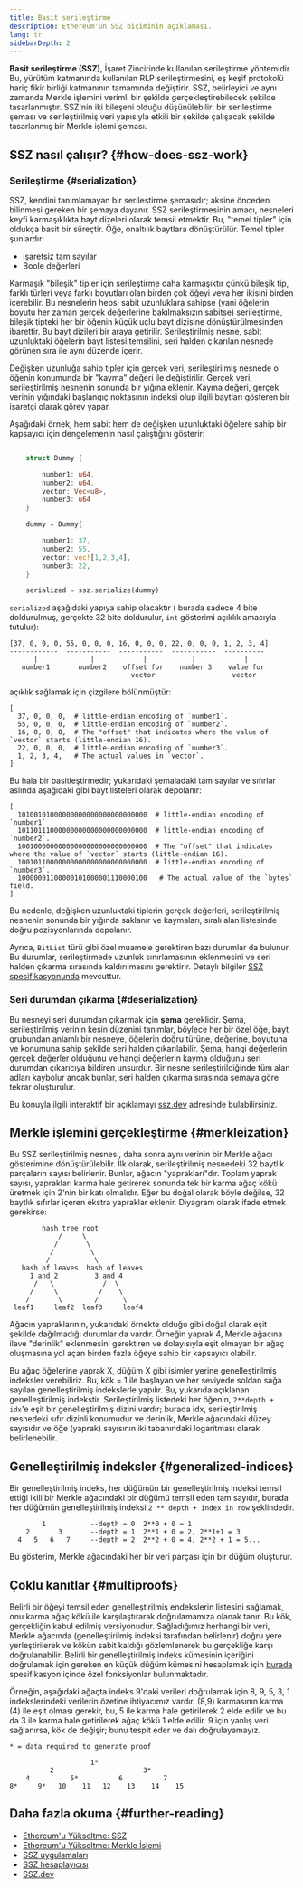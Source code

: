 ```yaml
---
title: Basit serileştirme
description: Ethereum'un SSZ biçiminin açıklaması.
lang: tr
sidebarDepth: 2
---
```


**Basit serileştirme (SSZ)**, İşaret Zincirinde kullanılan serileştirme yöntemidir. Bu, yürütüm katmanında kullanılan RLP serileştirmesini, eş keşif protokolü hariç fikir birliği katmanının tamamında değiştirir. SSZ, belirleyici ve aynı zamanda Merkle işlemini verimli bir şekilde gerçekleştirebilecek şekilde tasarlanmıştır. SSZ'nin iki bileşeni olduğu düşünülebilir: bir serileştirme şeması ve serileştirilmiş veri yapısıyla etkili bir şekilde çalışacak şekilde tasarlanmış bir Merkle işlemi şeması.

## SSZ nasıl çalışır? {#how-does-ssz-work}

### Serileştirme {#serialization}

SSZ, kendini tanımlamayan bir serileştirme şemasıdır; aksine önceden bilinmesi gereken bir şemaya dayanır. SSZ serileştirmesinin amacı, nesneleri keyfi karmaşıklıkta bayt dizeleri olarak temsil etmektir. Bu, "temel tipler" için oldukça basit bir süreçtir. Öğe, onaltılık baytlara dönüştürülür. Temel tipler şunlardır:

- işaretsiz tam sayılar
- Boole değerleri

Karmaşık "bileşik" tipler için serileştirme daha karmaşıktır çünkü bileşik tip, farklı türleri veya farklı boyutları olan birden çok öğeyi veya her ikisini birden içerebilir. Bu nesnelerin hepsi sabit uzunluklara sahipse (yani öğelerin boyutu her zaman gerçek değerlerine bakılmaksızın sabitse) serileştirme, bileşik tipteki her bir öğenin küçük uçlu bayt dizisine dönüştürülmesinden ibarettir. Bu bayt dizileri bir araya getirilir. Serileştirilmiş nesne, sabit uzunluktaki öğelerin bayt listesi temsilini, seri halden çıkarılan nesnede görünen sıra ile aynı düzende içerir.

Değişken uzunluğa sahip tipler için gerçek veri, serileştirilmiş nesnede o öğenin konumunda bir "kayma" değeri ile değiştirilir. Gerçek veri, serileştirilmiş nesnenin sonunda bir yığına eklenir. Kayma değeri, gerçek verinin yığındaki başlangıç noktasının indeksi olup ilgili baytları gösteren bir işaretçi olarak görev yapar.

Aşağıdaki örnek, hem sabit hem de değişken uzunluktaki öğelere sahip bir kapsayıcı için dengelemenin nasıl çalıştığını gösterir:

```Rust

    struct Dummy {

        number1: u64,
        number2: u64,
        vector: Vec<u8>,
        number3: u64
    }

    dummy = Dummy{

        number1: 37,
        number2: 55,
        vector: vec![1,2,3,4],
        number3: 22,
    }

    serialized = ssz.serialize(dummy)

```

`serialized` aşağıdaki yapıya sahip olacaktır ( burada sadece 4 bite doldurulmuş, gerçekte 32 bite doldurulur, `int` gösterimi açıklık amacıyla tutulur):

```
[37, 0, 0, 0, 55, 0, 0, 0, 16, 0, 0, 0, 22, 0, 0, 0, 1, 2, 3, 4]
------------  -----------  -----------  -----------  ----------
      |             |            |           |            |
   number1       number2    offset for    number 3    value for
                              vector                   vector

```

açıklık sağlamak için çizgilere bölünmüştür:

```
[
  37, 0, 0, 0,  # little-endian encoding of `number1`.
  55, 0, 0, 0,  # little-endian encoding of `number2`.
  16, 0, 0, 0,  # The "offset" that indicates where the value of `vector` starts (little-endian 16).
  22, 0, 0, 0,  # little-endian encoding of `number3`.
  1, 2, 3, 4,   # The actual values in `vector`.
]
```

Bu hala bir basitleştirmedir; yukarıdaki şemaladaki tam sayılar ve sıfırlar aslında aşağıdaki gibi bayt listeleri olarak depolanır:

```
[
  10100101000000000000000000000000  # little-endian encoding of `number1`
  10110111000000000000000000000000  # little-endian encoding of `number2`.
  10010000000000000000000000000000  # The "offset" that indicates where the value of `vector` starts (little-endian 16).
  10010110000000000000000000000000  # little-endian encoding of `number3`.
  10000001100000101000001110000100   # The actual value of the `bytes` field.
]
```

Bu nedenle, değişken uzunluktaki tiplerin gerçek değerleri, serileştirilmiş nesnenin sonunda bir yığında saklanır ve kaymaları, sıralı alan listesinde doğru pozisyonlarında depolanır.

Ayrıca, `BitList` türü gibi özel muamele gerektiren bazı durumlar da bulunur. Bu durumlar, serileştirmede uzunluk sınırlamasının eklenmesini ve seri halden çıkarma sırasında kaldırılmasını gerektirir. Detaylı bilgiler [SSZ spesifikasyonunda](https://github.com/ethereum/consensus-specs/blob/dev/ssz/simple-serialize.md) mevcuttur.

### Seri durumdan çıkarma {#deserialization}

Bu nesneyi seri durumdan çıkarmak için <b>şema</b> gereklidir. Şema, serileştirilmiş verinin kesin düzenini tanımlar, böylece her bir özel öğe, bayt grubundan anlamlı bir nesneye, öğelerin doğru türüne, değerine, boyutuna ve konumuna sahip şekilde seri halden çıkarılabilir. Şema, hangi değerlerin gerçek değerler olduğunu ve hangi değerlerin kayma olduğunu seri durumdan çıkarıcıya bildiren unsurdur. Bir nesne serileştirildiğinde tüm alan adları kaybolur ancak bunlar, seri halden çıkarma sırasında şemaya göre tekrar oluşturulur.

Bu konuyla ilgili interaktif bir açıklamayı [ssz.dev](https://www.ssz.dev/overview) adresinde bulabilirsiniz.

## Merkle işlemini gerçekleştirme {#merkleization}

Bu SSZ serileştirilmiş nesnesi, daha sonra aynı verinin bir Merkle ağacı gösterimine dönüştürülebilir. İlk olarak, serileştirilmiş nesnedeki 32 baytlık parçaların sayısı belirlenir. Bunlar, ağacın "yaprakları"dır. Toplam yaprak sayısı, yaprakları karma hale getirerek sonunda tek bir karma ağaç kökü üretmek için 2'nin bir katı olmalıdır. Eğer bu doğal olarak böyle değilse, 32 baytlık sıfırlar içeren ekstra yapraklar eklenir. Diyagram olarak ifade etmek gerekirse:

```
        hash tree root
            /     \
           /       \
          /         \
         /           \
   hash of leaves  hash of leaves
     1 and 2         3 and 4
      /   \            /  \
     /     \          /    \
    /       \        /      \
 leaf1     leaf2  leaf3     leaf4
```

Ağacın yapraklarının, yukarıdaki örnekte olduğu gibi doğal olarak eşit şekilde dağılmadığı durumlar da vardır. Örneğin yaprak 4, Merkle ağacına ilave "derinlik" eklenmesini gerektiren ve dolayısıyla eşit olmayan bir ağaç oluşmasına yol açan birden fazla öğeye sahip bir kapsayıcı olabilir.

Bu ağaç öğelerine yaprak X, düğüm X gibi isimler yerine genelleştirilmiş indeksler verebiliriz. Bu, kök = 1 ile başlayan ve her seviyede soldan sağa sayılan genelleştirilmiş indekslerle yapılır. Bu, yukarıda açıklanan genelleştirilmiş indekstir. Serileştirilmiş listedeki her öğenin, `2**depth + idx`'e eşit bir genelleştirilmiş dizini vardır; burada idx, serileştirilmiş nesnedeki sıfır dizinli konumudur ve derinlik, Merkle ağacındaki düzey sayısıdır ve öğe (yaprak) sayısının iki tabanındaki logaritması olarak belirlenebilir.

## Genelleştirilmiş indeksler {#generalized-indices}

Bir genelleştirilmiş indeks, her düğümün bir genelleştirilmiş indeksi temsil ettiği ikili bir Merkle ağacındaki bir düğümü temsil eden tam sayıdır, burada her düğümün genelleştirilmiş indeksi `2 ** depth + index in row` şeklindedir.

```
        1           --depth = 0  2**0 + 0 = 1
    2       3       --depth = 1  2**1 + 0 = 2, 2**1+1 = 3
  4   5   6   7     --depth = 2  2**2 + 0 = 4, 2**2 + 1 = 5...

```

Bu gösterim, Merkle ağacındaki her bir veri parçası için bir düğüm oluşturur.

## Çoklu kanıtlar {#multiproofs}

Belirli bir öğeyi temsil eden genelleştirilmiş endekslerin listesini sağlamak, onu karma ağaç kökü ile karşılaştırarak doğrulamamıza olanak tanır. Bu kök, gerçekliğin kabul edilmiş versiyonudur. Sağladığımız herhangi bir veri, Merkle ağacında (genelleştirilmiş indeksi tarafından belirlenir) doğru yere yerleştirilerek ve kökün sabit kaldığı gözlemlenerek bu gerçekliğe karşı doğrulanabilir. Belirli bir genelleştirilmiş indeks kümesinin içeriğini doğrulamak için gereken en küçük düğüm kümesini hesaplamak için [burada](https://github.com/ethereum/consensus-specs/blob/dev/ssz/merkle-proofs.md#merkle-multiproofs) spesifikasyon içinde özel fonksiyonlar bulunmaktadır.

Örneğin, aşağıdaki ağaçta indeks 9'daki verileri doğrulamak için 8, 9, 5, 3, 1 indekslerindeki verilerin özetine ihtiyacımız vardır. (8,9) karmasının karma (4) ile eşit olması gerekir, bu, 5 ile karma hale getirilerek 2 elde edilir ve bu da 3 ile karma hale getirilerek ağaç kökü 1 elde edilir. 9 için yanlış veri sağlanırsa, kök de değişir; bunu tespit eder ve dalı doğrulayamayız.

```
* = data required to generate proof

                    1*
          2                      3*
    4          5*          6          7
8*     9*   10    11   12    13    14    15

```

## Daha fazla okuma {#further-reading}

- [Ethereum'u Yükseltme: SSZ](https://eth2book.info/altair/part2/building_blocks/ssz)
- [Ethereum'u Yükseltme: Merkle İşlemi](https://eth2book.info/altair/part2/building_blocks/merkleization)
- [SSZ uygulamaları](https://github.com/ethereum/consensus-specs/issues/2138)
- [SSZ hesaplayıcısı](https://simpleserialize.com/)
- [SSZ.dev](https://www.ssz.dev/)
